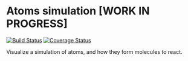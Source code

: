 Atoms simulation [WORK IN PROGRESS]
===================================

[![Build Status](https://travis-ci.org/Anthony25-UTBM/lp74_atoms/badge.svg?branch=master)](https://travis-ci.org/Anthony25-UTBM/lp74_atoms)  [![Coverage Status](https://coveralls.io/repos/github/Anthony25-UTBM/lp74_atoms/badge.svg?branch=master)](https://coveralls.io/github/Anthony25-UTBM/lp74_atoms?branch=master)

Visualize a simulation of atoms, and how they form molecules to react.
